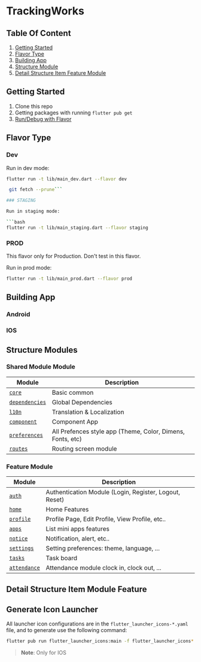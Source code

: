 # TrackingWorks

## Table Of Content

1. [Getting Started](#getting-started)
1. [Flavor Type](#flavor-type)
1. [Building App](#building-app)
1. [Structure Module](#structure-modules)
1. [Detail Structure Item Feature Module](#detail-structure-item-feature-module)

## Getting Started

1. Clone this repo
2. Getting packages with running `flutter pub get`
3. [Run/Debug with Flavor](#flavor-type)


## Flavor Type

### Dev

Run in dev mode:
```bash
flutter run -t lib/main_dev.dart --flavor dev
```

```bash
 git fetch --prune```

### STAGING

Run in staging mode:

```bash
flutter run -t lib/main_staging.dart --flavor staging
```

### PROD
This flavor only for Production. Don't test in this flavor.

Run in prod mode:

```bash
flutter run -t lib/main_prod.dart --flavor prod
```

## Building App

### Android

### IOS


## Structure Modules


### Shared Module Module

Module | Description |
------|------|
[`core`](/core) | Basic common |
[`dependencies`](/shared/dependencies) | Global Dependencies |
[`l10n`](/shared/l10n) | Translation & Localization |
[`component`](/shared/component) | Component App |
[`preferences`](/shared/preferences) | All Prefences style app (Theme, Color, Dimens, Fonts, etc) |
[`routes`](/shared/routes) | Routing screen module |


### Feature Module

Module | Description |
------|------|
[`auth`](/features/auth) | Authentication Module (Login, Register, Logout, Reset) |
[`home`](/features/home) | Home Features |
[`profile`](/features/profile) | Profile Page, Edit Profile, View Profile, etc.. |
[`apps`](/features/apps) | List mini apps features |
[`notice`](/features/notice) | Notification, alert, etc.. |
[`settings`](/features/settings) | Setting preferences: theme, language, ... |
[`tasks`](/features/tasks) | Task board  |
[`attendance`](/features/attendance) | Attendance module clock in, clock out, ...  |


## Detail Structure Item Module Feature


## Generate Icon Launcher

All launcher icon configurations are in the `flutter_launcher_icons-*.yaml` file, and to generate use the following command:

```sh
flutter pub run flutter_launcher_icons:main -f flutter_launcher_icons*
```

> **Note**: Only for IOS